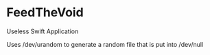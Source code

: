 # FeedTheVoid
Useless Swift Application

Uses /dev/urandom to generate a random file that is put into /dev/null
